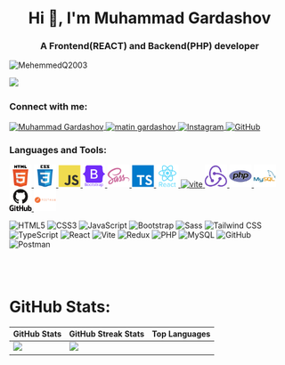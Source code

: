 <h1 align="center">Hi 👋, I'm Muhammad Gardashov</h1>
<h3 align="center">A Frontend(REACT) and Backend(PHP) developer</h3>

<p align="left"> <img src="https://komarev.com/ghpvc/?username=MehemmedQ2003&label=Profile%20views&color=0e75b6&style=flat" alt="MehemmedQ2003" /> </p>

![](https://github-profile-trophy.vercel.app/?username=MehemmedQ2003&theme=radical&no-frame=false&no-bg=true&margin-w=4)

<h3 align="left">Connect with me:</h3>
<p align="left">
<a href="https://www.linkedin.com/in/mehemmed-qardasov-6ba49a235/" target="blank">
  <img align="center" src="https://raw.githubusercontent.com/rahuldkjain/github-profile-readme-generator/master/src/images/icons/Social/linked-in-alt.svg" alt="Muhammad Gardashov" height="30" width="40" />
</a>
<a href="https://www.facebook.com/people/Qarda%C5%9Fov-M%C9%99h%C9%99mm%C9%99d/pfbid026RA6yURsE6HzQt3bX2xkqRG62f8sgj7SESKUQK2g2XSp18G3XkJP4GWcccEDb6fql/" target="blank">
  <img align="center" src="https://raw.githubusercontent.com/rahuldkjain/github-profile-readme-generator/master/src/images/icons/Social/facebook-alt.svg" alt="matin gardashov" height="30" width="40" />
</a><a href="https://www.instagram.com/qardasovmehemmed11//" target="blank">
  <img align="center" src="https://raw.githubusercontent.com/rahuldkjain/github-profile-readme-generator/master/src/images/icons/Social/instagram.svg" alt="Instagram" height="30" width="40" />
</a>
<a href="https://github.com/MehemmedQ2003" target="blank">
  <img align="center" src="https://raw.githubusercontent.com/rahuldkjain/github-profile-readme-generator/master/src/images/icons/Social/github.svg" alt="GitHub" height="30" width="40" />
</a>

</p>

<h3 align="left">Languages and Tools:</h3>
<p align="left"> 
<a href="https://www.w3.org/html/" target="_blank" rel="noreferrer">
  <img src="https://raw.githubusercontent.com/devicons/devicon/master/icons/html5/html5-original-wordmark.svg" alt="html5" width="40" height="40"/>
</a>
<a href="https://www.w3.org/Style/CSS/" target="_blank" rel="noreferrer">
  <img src="https://raw.githubusercontent.com/devicons/devicon/master/icons/css3/css3-original-wordmark.svg" alt="css3" width="40" height="40"/>
</a>
<a href="https://www.javascript.com/" target="_blank" rel="noreferrer">
  <img src="https://raw.githubusercontent.com/devicons/devicon/master/icons/javascript/javascript-original.svg" alt="javascript" width="40" height="40"/>
</a><a href="https://getbootstrap.com" target="_blank" rel="noreferrer">
  <img src="https://raw.githubusercontent.com/devicons/devicon/master/icons/bootstrap/bootstrap-plain-wordmark.svg" alt="bootstrap" width="40" height="40"/>
</a>
<a href="https://sass-lang.com/" target="_blank" rel="noreferrer">
  <img src="https://raw.githubusercontent.com/devicons/devicon/master/icons/sass/sass-original.svg" alt="sass" width="40" height="40"/>
</a>
<a href="https://www.typescriptlang.org/" target="_blank" rel="noreferrer">
  <img src="https://raw.githubusercontent.com/devicons/devicon/master/icons/typescript/typescript-original.svg" alt="typescript" width="40" height="40"/>
</a>
<a href="https://reactjs.org/" target="_blank" rel="noreferrer">
  <img src="https://raw.githubusercontent.com/devicons/devicon/master/icons/react/react-original-wordmark.svg" alt="react" width="40" height="40"/>
</a>
<a href="https://vitejs.dev/" target="_blank" rel="noreferrer">
  <img src="https://vitejs.dev/logo.svg" alt="vite" width="40" height="40"/>
</a>
<a href="https://redux.js.org/" target="_blank" rel="noreferrer">
  <img src="https://raw.githubusercontent.com/devicons/devicon/master/icons/redux/redux-original.svg" alt="redux" width="40" height="40"/>
</a>
<a href="https://www.php.net/" target="_blank" rel="noreferrer">
  <img src="https://raw.githubusercontent.com/devicons/devicon/master/icons/php/php-original.svg" alt="php" width="40" height="40"/>
</a>
<a href="https://www.mysql.com/" target="_blank" rel="noreferrer">
  <img src="https://raw.githubusercontent.com/devicons/devicon/master/icons/mysql/mysql-original-wordmark.svg" alt="mysql" width="40" height="40"/>
</a>
<a href="https://github.com/" target="_blank" rel="noreferrer">
  <img src="https://raw.githubusercontent.com/devicons/devicon/master/icons/github/github-original-wordmark.svg" alt="github" width="40" height="40"/>
</a>
<a href="https://www.postman.com/" target="_blank" rel="noreferrer">
  <img src="https://raw.githubusercontent.com/devicons/devicon/master/icons/postman/postman-plain-wordmark.svg" alt="postman" width="40" height="40"/>
</a>
 </p>

<div>
<img src="https://img.shields.io/badge/html5-%23E34F26.svg?style=for-the-badge&logo=html5&logoColor=white" alt="HTML5">
<img src="https://img.shields.io/badge/css3-%231572B6.svg?style=for-the-badge&logo=css3&logoColor=white" alt="CSS3">
<img src="https://img.shields.io/badge/javascript-%23323330.svg?style=for-the-badge&logo=javascript&logoColor=%23F7DF1E" alt="JavaScript">
<img src="https://img.shields.io/badge/bootstrap-%238511FA.svg?style=for-the-badge&logo=bootstrap&logoColor=white" alt="Bootstrap">
<img src="https://img.shields.io/badge/sass-%23CC6699.svg?style=for-the-badge&logo=sass&logoColor=white" alt="Sass">
<img src="https://img.shields.io/badge/tailwindcss-%2338B2AC.svg?style=for-the-badge&logo=tailwind-css&logoColor=white" alt="Tailwind CSS">
<img src="https://img.shields.io/badge/TypeScript-%232F73B5.svg?style=for-the-badge&logo=typescript&logoColor=white" alt="TypeScript">
<img src="https://img.shields.io/badge/react-%2361DAFB.svg?style=for-the-badge&logo=react&logoColor=white" alt="React">
<img src="https://img.shields.io/badge/vite-%23646CFF.svg?style=for-the-badge&logo=vite&logoColor=white" alt="Vite">
<img src="https://img.shields.io/badge/redux-%234A90E2.svg?style=for-the-badge&logo=redux&logoColor=white" alt="Redux">
<img src="https://img.shields.io/badge/php-%23777BB4.svg?style=for-the-badge&logo=php&logoColor=white" alt="PHP">
<img src="https://img.shields.io/badge/mysql-%234479A1.svg?style=for-the-badge&logo=mysql&logoColor=white" alt="MySQL">
<img src="https://img.shields.io/badge/github-%23121011.svg?style=for-the-badge&logo=github&logoColor=white" alt="GitHub">
<img src="https://img.shields.io/badge/Postman-FF6C37?style=for-the-badge&logo=postman&logoColor=white" alt="Postman">
</div>

<br><br>
# GitHub Stats:
| GitHub Stats | GitHub Streak Stats | Top Languages |
| ---------------------- | ---------------------------- | ------------------------ |
| ![](https://github-readme-stats.vercel.app/api?username=mehemmedq2003&theme=dark&hide_rank=true&hide_border=false&include_all_commits=true&count_private=true) | ![](https://github-readme-stats.vercel.app/api/top-langs/?username=mehemmedq2003&theme=dark&hide_border=false&include_all_commits=true&count_private=true&layout=compact) |
